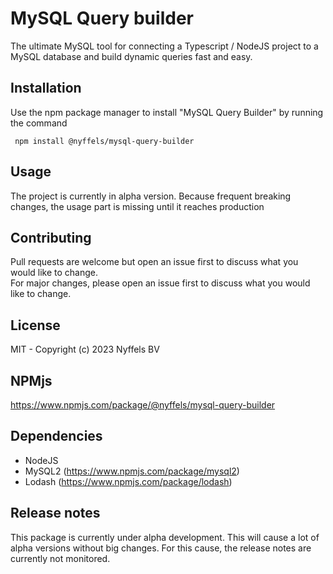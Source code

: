# MySQL Query builder
The ultimate MySQL tool for connecting a Typescript / NodeJS project to a MySQL database and build dynamic queries fast and easy. 

## Installation 
Use the npm package manager to install "MySQL Query Builder" by running the command

<code> npm install @nyffels/mysql-query-builder </code>

## Usage
The project is currently in alpha version. Because frequent breaking changes, the usage part is missing until it reaches production

## Contributing
Pull requests are welcome but open an issue first to discuss what you would like to change.\
For major changes, please open an issue first to discuss what you would like to change.

## License 
MIT -  Copyright (c) 2023 Nyffels BV

## NPMjs 
https://www.npmjs.com/package/@nyffels/mysql-query-builder

## Dependencies
- NodeJS
- MySQL2 (https://www.npmjs.com/package/mysql2)
- Lodash (https://www.npmjs.com/package/lodash)

## Release notes
This package is currently under alpha development. This will cause a lot of alpha versions without big changes. For this cause, the release notes are currently not monitored.
